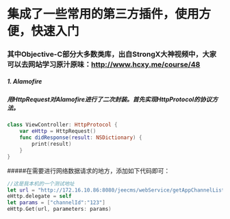 # **集成了一些常用的第三方插件，使用方便，快速入门**
### 其中Objective-C部分大多数类库，出自StrongX大神视频中，大家可以去网站学习原汁原味：http://www.hcxy.me/course/48

##### 1. Alamofire
##### 用HttpRequest对Alamofire进行了二次封装。首先实现HttpProtocol的协议方法。
```swift
class ViewController: HttpProtocol {
	var eHttp = HttpRequest()
	func didResponse(result: NSDictionary) {
		print(result)
	}
}
```
#####在需要进行网络数据请求的地方，添加如下代码即可：

```swift
//这是我本机的一个测试地址
let url = "http://172.16.10.86:8080/jeecms/webService/getAppChannelList/getAppChannelList"
eHttp.delegate = self
let params = ["channelId":"123"]
eHttp.Get(url, parameters: params)
```